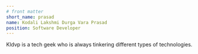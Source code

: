 ```yaml
---
# front matter
short_name: prasad
name: Kodali Lakshmi Durga Vara Prasad
position: Software Developer
---
```


Kldvp is a tech geek who is always tinkering different types of technologies.